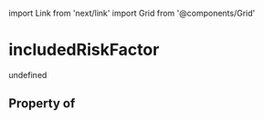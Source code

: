 import Link from 'next/link'
import Grid from '@components/Grid'

# includedRiskFactor

undefined

## Property of



